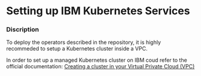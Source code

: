 # Setting up IBM Kubernetes Services

### Discription

To deploy the operators described in the repository, it is highly recommeded to setup a Kubernetes cluster inside a VPC.

In order to set up a managed Kubernetes cluster on IBM coud refer to the official documentation: [Creating a cluster in your Virtual Private Cloud (VPC)](https://cloud.ibm.com/docs/containers?topic=containers-vpc_ks_tutorial)
